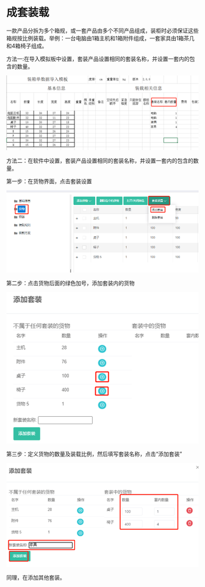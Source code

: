 # 成套装载

一款产品分拆为多个箱规，或一套产品由多个不同产品组成，装柜时必须保证这些箱规按比例装载。举例：一台电脑由1箱主机和1箱附件组成，一套家具由1箱茶几和4箱椅子组成。

方法一:在导入模拟板中设置，套装产品设置相同的套装名称，并设置一套内的包含的数量。

![](../../../.gitbook/assets/198.png)

方法二：在软件中设置，套装产品设置相同的套装名称，并设置一套内的包含的数量。

第一步：在货物界面，点击套装设置

![](../../../.gitbook/assets/28%20%281%29.png)

第二步：点击货物后面的绿色加号，添加套装内的货物

![](../../../.gitbook/assets/29%20%281%29.png)

第三步：定义货物的数量及装载比例，然后填写套装名称，点击“添加套装”

![](../../../.gitbook/assets/30%20%281%29.png)

同理，在添加其他套装。

